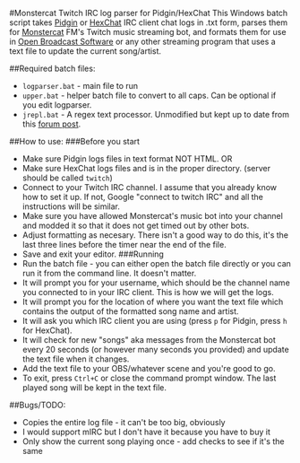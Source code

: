 #Monstercat Twitch IRC log parser for Pidgin/HexChat
This Windows batch script takes [Pidgin](http://www.pidgin.im/) or [HexChat](http://hexchat.github.io/) IRC client chat logs in .txt form, parses them for [Monstercat](http://twitch.tv/monstercat) FM's Twitch music streaming bot, and formats them for use in [Open Broadcast Software](http://obsproject.org) or any other streaming program that uses a text file to update the current song/artist.

##Required batch files:
- `logparser.bat` - main file to run
- `upper.bat` - helper batch file to convert to all caps. Can be optional if you edit logparser.
- `jrepl.bat` - A regex text processor. Unmodified but kept up to date from this [forum post](http://www.dostips.com/forum/viewtopic.php?f=3&t=6044).

##How to use:
###Before you start
- Make sure Pidgin logs files in text format NOT HTML.
OR
- Make sure HexChat logs files and is in the proper directory. (server should be called `twitch`)
- Connect to your Twitch IRC channel. I assume that you already know how to set it up. If not, Google "connect to twitch IRC" and all the instructions will be similar.
- Make sure you have allowed Monstercat's music bot into your channel and modded it so that it does not get timed out by other bots.
- Adjust formatting as necesary. There isn't a good way to do this, it's the last three lines before the timer near the end of the file.
- Save and exit your editor.
###Running
- Run the batch file - you can either open the batch file directly or you can run it from the command line. It doesn't matter.
- It will prompt you for your username, which should be the channel name you connected to in your IRC client. This is how we will get the logs.
- It will prompt you for the location of where you want the text file which contains the output of the formatted song name and artist.
- It will ask you which IRC client you are using (press `p` for Pidgin, press `h` for HexChat).
- It will check for new "songs" aka messages from the Monstercat bot every 20 seconds (or however many seconds you provided) and update the text file when it changes.
- Add the text file to your OBS/whatever scene and you're good to go.
- To exit, press `Ctrl+C` or close the command prompt window. The last played song will be kept in the text file.

##Bugs/TODO:
- Copies the entire log file - it can't be too big, obviously
- I would support mIRC but I don't have it because you have to buy it
- Only show the current song playing once - add checks to see if it's the same
